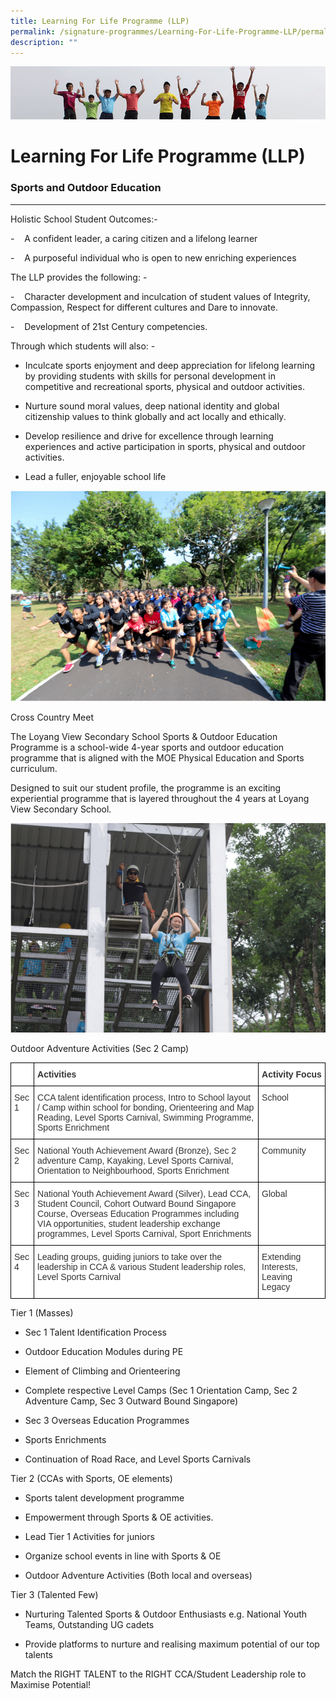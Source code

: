 ```yaml
---
title: Learning For Life Programme (LLP)
permalink: /signature-programmes/Learning-For-Life-Programme-LLP/permalink/
description: ""
---
```

![](/images/Banner.jpg)

Learning For Life Programme (LLP)
=================================

### Sports and Outdoor Education
----------------------------

Holistic School Student Outcomes:-

\-    A confident leader, a caring citizen and a lifelong learner

\-    A purposeful individual who is open to new enriching experiences

The LLP provides the following: -

\-    Character development and inculcation of student values of Integrity, Compassion, Respect for different cultures and Dare to innovate.

\-    Development of 21st Century competencies.

Through which students will also: -

*   Inculcate sports enjoyment and deep appreciation for lifelong learning by providing students with skills for personal development in competitive and recreational sports, physical and outdoor activities.
    
*   Nurture sound moral values, deep national identity and global citizenship values to think globally and act locally and ethically.
    
*   Develop resilience and drive for excellence through learning experiences and active participation in sports, physical and outdoor activities.
    
*   Lead a fuller, enjoyable school life

![](/images/LLP.png)

Cross Country Meet

The Loyang View Secondary School Sports & Outdoor Education Programme is a school-wide 4-year sports and outdoor education programme that is aligned with the MOE Physical Education and Sports curriculum.  

Designed to suit our student profile, the programme is an exciting experiential programme that is layered throughout the 4 years at Loyang View Secondary School.

![](/images/LLP3.png)

Outdoor Adventure Activities (Sec 2 Camp)

<style type="text/css">
.tg  {border-collapse:collapse;border-spacing:0;}
.tg td{border-color:black;border-style:solid;border-width:1px;font-family:Arial, sans-serif;font-size:14px;
  overflow:hidden;padding:10px 5px;word-break:normal;}
.tg th{border-color:black;border-style:solid;border-width:1px;font-family:Arial, sans-serif;font-size:14px;
  font-weight:normal;overflow:hidden;padding:10px 5px;word-break:normal;}
.tg .tg-citn{background-color:#FFF;color:#333;text-align:left;vertical-align:top}
.tg .tg-rdtm{background-color:#FFF;color:#333;font-weight:bold;text-align:left;vertical-align:top}
</style>
<table class="tg">
<thead>
  <tr>
    <th class="tg-citn"> </th>
    <th class="tg-rdtm"><span style="font-weight:700">Activities</span> </th>
    <th class="tg-rdtm"><span style="font-weight:700">Activity Focus</span> </th>
  </tr>
</thead>
<tbody>
  <tr>
    <td class="tg-citn">Sec 1 </td>
    <td class="tg-citn">CCA talent identification process,  Intro to School layout /  Camp within school for bonding, Orienteering and Map Reading, Level Sports Carnival, Swimming Programme, Sports Enrichment </td>
    <td class="tg-citn">School </td>
  </tr>
  <tr>
    <td class="tg-citn">Sec 2 </td>
    <td class="tg-citn">National Youth Achievement Award (Bronze), Sec 2 adventure Camp, Kayaking, Level Sports Carnival, Orientation to Neighbourhood, Sports Enrichment </td>
    <td class="tg-citn">Community </td>
  </tr>
  <tr>
    <td class="tg-citn">Sec 3 </td>
    <td class="tg-citn">National Youth Achievement Award (Silver), Lead CCA, Student Council, Cohort Outward Bound Singapore Course, Overseas Education Programmes including VIA opportunities, student leadership exchange programmes, Level Sports Carnival, Sport Enrichments </td>
    <td class="tg-citn">Global&nbsp;&nbsp;</td>
  </tr>
  <tr>
    <td class="tg-citn">Sec 4 </td>
    <td class="tg-citn">Leading groups, guiding juniors to take over the leadership in CCA &amp; various Student leadership roles, Level Sports Carnival </td>
    <td class="tg-citn">Extending Interests, Leaving Legacy</td>
  </tr>
</tbody>
</table>



Tier 1 (Masses)

*   Sec 1 Talent Identification Process
    
*   Outdoor Education Modules during PE
    
*   Element of Climbing and Orienteering
    
*   Complete respective Level Camps (Sec 1 Orientation Camp, Sec 2 Adventure Camp, Sec 3 Outward Bound Singapore)
    
*   Sec 3 Overseas Education Programmes
    
*   Sports Enrichments
    
*   Continuation of Road Race, and Level Sports Carnivals
    

  

Tier 2 (CCAs with Sports, OE elements)

*   Sports talent development programme
    
*   Empowerment through Sports & OE activities.
    
*   Lead Tier 1 Activities for juniors
    
*   Organize school events in line with Sports & OE
    
*   Outdoor Adventure Activities (Both local and overseas)
    

  

Tier 3 (Talented Few)

*   Nurturing Talented Sports & Outdoor Enthusiasts e.g. National Youth Teams, Outstanding UG cadets
    
*   Provide platforms to nurture and realising maximum potential of our top talents
    

  

Match the RIGHT TALENT to the RIGHT CCA/Student Leadership role to Maximise Potential!